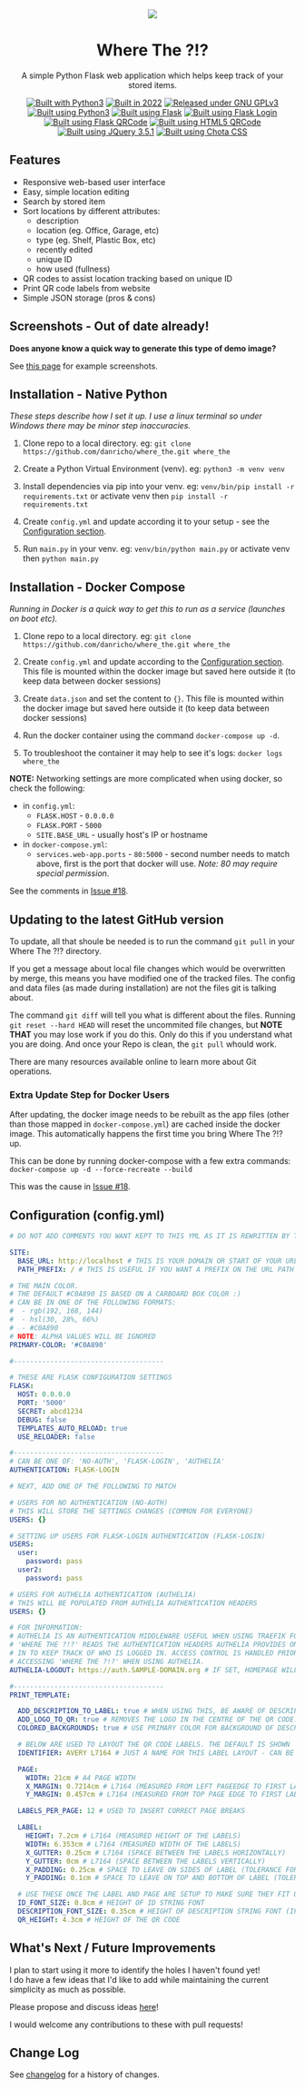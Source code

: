 <div align="center">

<img src="static/logo_md.png"/>

# Where The ?!?

A simple Python Flask web application which helps keep track of your stored items.

<a href="https://danricho.com"><img src="https://img.shields.io/static/v1?label=built by&message=danricho&style=flat&color=C0A890&labelColor=a0a0a0" alt="Built with Python3"></a> <a href="https://en.wikipedia.org/wiki/2022"><img src="https://img.shields.io/static/v1?label=built in&message=2022&style=flat&color=C0A890&labelColor=a0a0a0" alt="Built in 2022"></a> <a href="https://choosealicense.com/licenses/gpl-3.0/"><img src="https://img.shields.io/static/v1?label=released under&message=GNU GPLv3&style=flat&color=C0A890&labelColor=a0a0a0" alt="Released under GNU GPLv3"></a>
<a href="https://www.python.org/"><img src="https://img.shields.io/badge/built using-Python 3-C0A890?labelColor=a0a0a0&style=flat" alt="Built using Python3"></a> <a href="https://flask.palletsprojects.com/"><img src="https://img.shields.io/badge/built using-Flask-C0A890?labelColor=a0a0a0&style=flat" alt="Built using Flask"></a> <a href="https://flask-login.readthedocs.io/en/latest/"><img src="https://img.shields.io/badge/built using-Flask Login-C0A890?labelColor=a0a0a0&style=flat" alt="Built using Flask Login"></a> <a href="https://marcoagner.github.io/Flask-QRcode/"><img src="https://img.shields.io/badge/built using-Flask QRCode-C0A890?labelColor=a0a0a0&style=flat" alt="Built using Flask QRCode"></a> <a href="https://github.com/mebjas/html5-qrcode"><img src="https://img.shields.io/badge/built using-HTML5 QRCode-C0A890?labelColor=a0a0a0&style=flat" alt="Built using HTML5 QRCode"></a> <a href="https://jquery.com/"><img src="https://img.shields.io/badge/built using-JQuery 3.5.1-C0A890?labelColor=a0a0a0&style=flat" alt="Built using JQuery 3.5.1"></a> <a href="https://jenil.github.io/chota/"><img src="https://img.shields.io/badge/built using-Chota CSS-C0A890?labelColor=a0a0a0&style=flat" alt="Built using Chota CSS"></a>

</div>

## Features

- Responsive web-based user interface
- Easy, simple location editing
- Search by stored item
- Sort locations by different attributes:
   - description
   - location (eg. Office, Garage, etc)
   - type (eg. Shelf, Plastic Box, etc)
   - recently edited
   - unique ID
   - how used (fullness)
- QR codes to assist location tracking based on unique ID
- Print QR code labels from website
- Simple JSON storage (pros & cons)

## Screenshots - Out of date already!

**Does anyone know a quick way to generate this type of demo image?**

See [this page](static/screenshots/screenshots.md) for example screenshots.

## Installation - Native Python

*These steps describe how I set it up. I use a linux terminal so under Windows there may be minor step inaccuracies.*

1.  Clone repo to a local directory.
    eg: `git clone https://github.com/danricho/where_the.git where_the`

1.  Create a Python Virtual Environment (venv).
    eg: `python3 -m venv venv`

1.  Install dependencies via pip into your venv.
    eg: `venv/bin/pip install -r requirements.txt` or activate venv then `pip install -r requirements.txt` 

1.  Create `config.yml` and update according it to your setup - see the [Configuration section](#configuration-configyml).

1.  Run `main.py` in your venv.
    eg: `venv/bin/python main.py` or activate venv then `python main.py` 

## Installation - Docker Compose

*Running in Docker is a quick way to get this to run as a service (launches on boot etc).*

1. Clone repo to a local directory.
   eg: `git clone https://github.com/danricho/where_the.git where_the`

1. Create `config.yml` and update according to the [Configuration section](#configuration-configyml). This file is mounted within the docker image but saved here outside it (to keep data between docker sessions)

1. Create `data.json` and set the content to `{}`. This file is mounted within the docker image but saved here outside it (to keep data between docker sessions)

1. Run the docker container using the command `docker-compose up -d`. 

1. To troubleshoot the container it may help to see it's logs: `docker logs where_the`

**NOTE:**
Networking settings are more complicated when using docker, so check the following:
 - in `config.yml`:
    - `FLASK.HOST` -  `0.0.0.0`
    - `FLASK.PORT` - `5000`
    - `SITE.BASE_URL` - usually host's IP or hostname
- in `docker-compose.yml`:
  - `services.web-app.ports` - `80:5000` - second number needs to match above, first is the port that docker will use. *Note: 80 may require special permission*.

See the comments in [Issue #18](https://github.com/danricho/where_the/issues/18).

## Updating to the latest GitHub version

To update, all that shoule be needed is to run the command `git pull` in your Where The ?!? directory.

If you get a message about local file changes which would be overwritten by merge, this means you have modified one of the tracked files. The config and data files (as made during installation) are not the files git is talking about. 

The command `git diff` will tell you what is different about the files. Running `git reset --hard HEAD` will reset the uncommited file changes, but **NOTE THAT** you may lose work if you do this. Only do this if you understand what you are doing. And once your Repo is clean, the `git pull` whould work.

There are many resources available online to learn more about Git operations.

### Extra Update Step for Docker Users

After updating, the docker image needs to be rebuilt as the app files (other than those mapped in `docker-compose.yml`) are cached inside the docker image. This automatically happens the first time you bring Where The ?!? up.

This can be done by running docker-compose with a few extra commands: 
`docker-compose up -d --force-recreate --build`

This was the cause in [Issue #18](https://github.com/danricho/where_the/issues/18).

## Configuration (config.yml)

```yaml
# DO NOT ADD COMMENTS YOU WANT KEPT TO THIS YML AS IT IS REWRITTEN BY THE APP AND COMMENTS ARE LOST.

SITE: 
  BASE_URL: http://localhost # THIS IS YOUR DOMAIN OR START OF YOUR URL - USED IN QR CODE
  PATH_PREFIX: / # THIS IS USEFUL IF YOU WANT A PREFIX ON THE URL PATH - USED IN QR CODE AND FLASK

# THE MAIN COLOR. 
# THE DEFAULT #C0A890 IS BASED ON A CARBOARD BOX COLOR :)
# CAN BE IN ONE OF THE FOLLOWING FORMATS: 
#  - rgb(192, 168, 144)
#  - hsl(30, 28%, 66%)
#  - #C0A890
# NOTE: ALPHA VALUES WILL BE IGNORED
PRIMARY-COLOR: '#C0A890' 

#-------------------------------------

# THESE ARE FLASK CONFIGURATION SETTINGS
FLASK: 
  HOST: 0.0.0.0
  PORT: '5000'
  SECRET: abcd1234 
  DEBUG: false
  TEMPLATES_AUTO_RELOAD: true
  USE_RELOADER: false

#-------------------------------------
# CAN BE ONE OF: 'NO-AUTH', 'FLASK-LOGIN', 'AUTHELIA' 
AUTHENTICATION: FLASK-LOGIN 

# NEXT, ADD ONE OF THE FOLLOWING TO MATCH

# USERS FOR NO AUTHENTICATION (NO-AUTH)
# THIS WILL STORE THE SETTINGS CHANGES (COMMON FOR EVERYONE)
USERS: {}

# SETTING UP USERS FOR FLASK-LOGIN AUTHENTICATION (FLASK-LOGIN)
USERS: 
  user:
    password: pass
  user2:
    password: pass

# USERS FOR AUTHELIA AUTHENTICATION (AUTHELIA)
# THIS WILL BE POPULATED FROM AUTHELIA AUTHENTICATION HEADERS
USERS: {}

# FOR INFORMATION:
# AUTHELIA IS AN AUTHENTICATION MIDDLEWARE USEFUL WHEN USING TRAEFIK FOR ROUTING
# 'WHERE THE ?!?' READS THE AUTHENTICATION HEADERS AUTHELIA PROVIDES ONCE LOGGED 
# IN TO KEEP TRACK OF WHO IS LOGGED IN. ACCESS CONTROL IS HANDLED PRIOR TO
# ACCESSING 'WHERE THE ?!?' WHEN USING AUTHELIA.
AUTHELIA-LOGOUT: https://auth.SAMPLE-DOMAIN.org # IF SET, HOMEPAGE WILL HAVE A LOGOUT BUTTON IN AUTHELIA MODE

#-------------------------------------
PRINT_TEMPLATE:

  ADD_DESCRIPTION_TO_LABEL: true # WHEN USING THIS, BE AWARE OF DESCRIPTION LENGTH.
  ADD_LOGO_TO_QR: true # REMOVES THE LOGO IN THE CENTRE OF THE QR CODE.  
  COLORED_BACKGROUNDS: true # USE PRIMARY COLOR FOR BACKGROUND OF DESCRIPTION AND ID (DARK GREY IF FALSE)

  # BELOW ARE USED TO LAYOUT THE QR CODE LABELS. THE DEFAULT IS SHOWN
  IDENTIFIER: AVERY L7164 # JUST A NAME FOR THIS LABEL LAYOUT - CAN BE ANYTHING

  PAGE: 
    WIDTH: 21cm # A4 PAGE WIDTH
    X_MARGIN: 0.7214cm # L7164 (MEASURED FROM LEFT PAGEEDGE TO FIRST LABEL)
    Y_MARGIN: 0.457cm # L7164 (MEASURED FROM TOP PAGE EDGE TO FIRST LABEL)

  LABELS_PER_PAGE: 12 # USED TO INSERT CORRECT PAGE BREAKS

  LABEL:
    HEIGHT: 7.2cm # L7164 (MEASURED HEIGHT OF THE LABELS)
    WIDTH: 6.353cm # L7164 (MEASURED WIDTH OF THE LABELS)
    X_GUTTER: 0.25cm # L7164 (SPACE BETWEEN THE LABELS HORIZONTALLY)
    Y_GUTTER: 0cm # L7164 (SPACE BETWEEN THE LABELS VERTICALLY)
    X_PADDING: 0.25cm # SPACE TO LEAVE ON SIDES OF LABEL (TOLERANCE FOR INACCURACIES WHEN PRINTING)
    Y_PADDING: 0.1cm # SPACE TO LEAVE ON TOP AND BOTTOM OF LABEL (TOLERANCE FOR INACCURACIES WHEN PRINTING)

  # USE THESE ONCE THE LABEL AND PAGE ARE SETUP TO MAKE SURE THEY FIT ON THE LABELS
  ID_FONT_SIZE: 0.8cm # HEIGHT OF ID STRING FONT
  DESCRIPTION_FONT_SIZE: 0.35cm # HEIGHT OF DESCRIPTION STRING FONT (IF ENABLED)
  QR_HEIGHT: 4.3cm # HEIGHT OF THE QR CODE
```

## What's Next / Future Improvements

I plan to start using it more to identify the holes I haven't found yet!  
I do have a few ideas that I'd like to add while maintaining the current simplicity as much as possible.  

Please propose and discuss ideas [here](https://github.com/danricho/where_the/discussions)!

I would welcome any contributions to these with pull requests!

## Change Log

See [changelog](changelog.md) for a history of changes.
